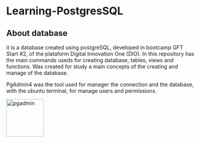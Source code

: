 # Learning-PostgresSQL

## About database

<p>it is a database created using postgreSQL, developed in bootcamp GFT Start #2, of the plataform
Digital Innovation One (DIO). In this repository has the main commands useds for
creating database, tables, views and functions. Was created for study a main concepts of
the creating and manage of the database.
</p>
<p>PgAdmin4 was the tool used for manager the connection and the database, with 
the ubuntu terminal, for manage users and permissions.</p>

<img src='https://i.imgur.com/cVh6MQl.png' alt='pgadmin' alt="postgresql" height="100" width="100"/>

